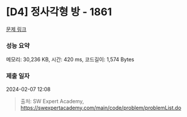 # [D4] 정사각형 방 - 1861 

[문제 링크](https://swexpertacademy.com/main/code/problem/problemDetail.do?contestProbId=AV5LtJYKDzsDFAXc) 

### 성능 요약

메모리: 30,236 KB, 시간: 420 ms, 코드길이: 1,574 Bytes

### 제출 일자

2024-02-07 12:08



> 출처: SW Expert Academy, https://swexpertacademy.com/main/code/problem/problemList.do